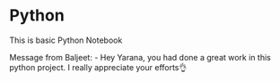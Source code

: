 # Python
This is basic Python Notebook

Message from Baljeet: -
Hey Yarana, you had done a great work in this python project. I really appreciate your efforts👌
